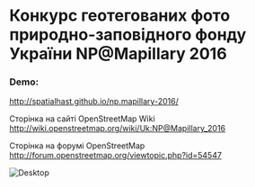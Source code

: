 Конкурс геотегованих фото природно-заповідного фонду України NP@Mapillary 2016
==============================================================================

### Demo:
http://spatialhast.github.io/np.mapillary-2016/

Cторінка на сайті OpenStreetMap Wiki
http://wiki.openstreetmap.org/wiki/Uk:NP@Mapillary_2016

Cторінка на форумі OpenStreetMap
http://forum.openstreetmap.org/viewtopic.php?id=54547

![Desktop](http://spatialhast.github.io/np.mapillary-2016/page.png)